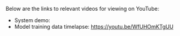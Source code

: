 Below are the links to relevant videos for viewing on YouTube:
- System demo: 
- Model training data timelapse: https://youtu.be/WfUHOmKTgUU